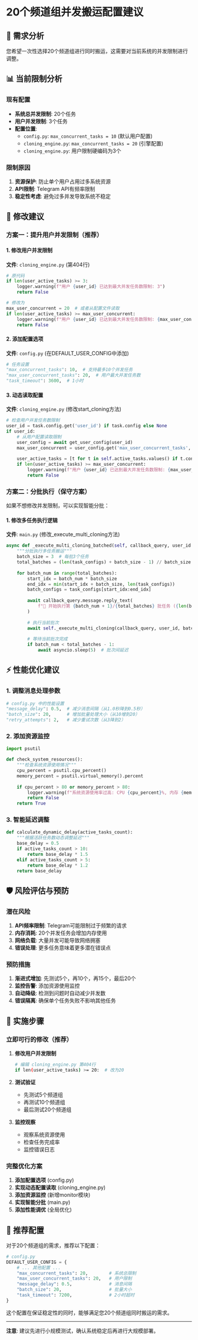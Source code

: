 # 20个频道组并发搬运配置建议

## 🎯 需求分析

您希望一次性选择20个频道组进行同时搬运，这需要对当前系统的并发限制进行调整。

## 📊 当前限制分析

### 现有配置
- **系统总并发限制**: 20个任务
- **用户并发限制**: 3个任务
- **配置位置**: 
  - `config.py`: `max_concurrent_tasks = 10` (默认用户配置)
  - `cloning_engine.py`: `max_concurrent_tasks = 20` (引擎配置)
  - `cloning_engine.py`: 用户限制硬编码为3个

### 限制原因
1. **资源保护**: 防止单个用户占用过多系统资源
2. **API限制**: Telegram API有频率限制
3. **稳定性考虑**: 避免过多并发导致系统不稳定

## 🔧 修改建议

### 方案一：提升用户并发限制（推荐）

#### 1. 修改用户并发限制

**文件**: `cloning_engine.py` (第404行)

```python
# 原代码
if len(user_active_tasks) >= 3:
    logger.warning(f"用户 {user_id} 已达到最大并发任务数限制: 3")
    return False

# 修改为
max_user_concurrent = 20  # 或者从配置文件读取
if len(user_active_tasks) >= max_user_concurrent:
    logger.warning(f"用户 {user_id} 已达到最大并发任务数限制: {max_user_concurrent}")
    return False
```

#### 2. 添加配置选项

**文件**: `config.py` (在DEFAULT_USER_CONFIG中添加)

```python
# 任务设置
"max_concurrent_tasks": 10,  # 支持最多10个并发任务
"max_user_concurrent_tasks": 20,  # 用户最大并发任务数
"task_timeout": 3600,  # 1小时
```

#### 3. 动态读取配置

**文件**: `cloning_engine.py` (修改start_cloning方法)

```python
# 检查用户并发任务数限制
user_id = task.config.get('user_id') if task.config else None
if user_id:
    # 从用户配置读取限制
    user_config = await get_user_config(user_id)
    max_user_concurrent = user_config.get('max_user_concurrent_tasks', 20)
    
    user_active_tasks = [t for t in self.active_tasks.values() if t.config.get('user_id') == user_id]
    if len(user_active_tasks) >= max_user_concurrent:
        logger.warning(f"用户 {user_id} 已达到最大并发任务数限制: {max_user_concurrent}")
        return False
```

### 方案二：分批执行（保守方案）

如果不想修改并发限制，可以实现智能分批：

#### 1. 修改多任务执行逻辑

**文件**: `main.py` (修改_execute_multi_cloning方法)

```python
async def _execute_multi_cloning_batched(self, callback_query, user_id: str, task_configs: List[Dict]):
    """分批执行多任务搬运"""
    batch_size = 3  # 每批3个任务
    total_batches = (len(task_configs) + batch_size - 1) // batch_size
    
    for batch_num in range(total_batches):
        start_idx = batch_num * batch_size
        end_idx = min(start_idx + batch_size, len(task_configs))
        batch_configs = task_configs[start_idx:end_idx]
        
        await callback_query.message.reply_text(
            f"🚀 开始执行第 {batch_num + 1}/{total_batches} 批任务 ({len(batch_configs)} 个频道组)"
        )
        
        # 执行当前批次
        await self._execute_multi_cloning(callback_query, user_id, batch_configs)
        
        # 等待当前批次完成
        if batch_num < total_batches - 1:
            await asyncio.sleep(5)  # 批次间延迟
```

## ⚡ 性能优化建议

### 1. 调整消息处理参数

```python
# config.py 中的性能设置
"message_delay": 0.5,  # 减少消息间隔（从1.0秒降到0.5秒）
"batch_size": 20,      # 增加批量处理大小（从10增到20）
"retry_attempts": 2,   # 减少重试次数（从3降到2）
```

### 2. 添加资源监控

```python
import psutil

def check_system_resources():
    """检查系统资源使用情况"""
    cpu_percent = psutil.cpu_percent()
    memory_percent = psutil.virtual_memory().percent
    
    if cpu_percent > 80 or memory_percent > 80:
        logger.warning(f"系统资源使用率过高: CPU {cpu_percent}%, 内存 {memory_percent}%")
        return False
    return True
```

### 3. 智能延迟调整

```python
def calculate_dynamic_delay(active_tasks_count):
    """根据活跃任务数动态调整延迟"""
    base_delay = 0.5
    if active_tasks_count > 10:
        return base_delay * 1.5
    elif active_tasks_count > 5:
        return base_delay * 1.2
    return base_delay
```

## 🛡️ 风险评估与预防

### 潜在风险
1. **API频率限制**: Telegram可能限制过于频繁的请求
2. **内存消耗**: 20个并发任务会增加内存使用
3. **网络负载**: 大量并发可能导致网络拥塞
4. **错误处理**: 更多任务意味着更多潜在错误点

### 预防措施
1. **渐进式增加**: 先测试5个，再10个，再15个，最后20个
2. **监控告警**: 添加资源使用监控
3. **自动降级**: 检测到问题时自动减少并发数
4. **错误隔离**: 确保单个任务失败不影响其他任务

## 📝 实施步骤

### 立即可行的修改（推荐）

1. **修改用户并发限制**
   ```bash
   # 编辑 cloning_engine.py 第404行
   if len(user_active_tasks) >= 20:  # 改为20
   ```

2. **测试验证**
   - 先测试5个频道组
   - 再测试10个频道组
   - 最后测试20个频道组

3. **监控观察**
   - 观察系统资源使用
   - 检查任务完成率
   - 监控错误日志

### 完整优化方案

1. **添加配置选项** (config.py)
2. **实现动态配置读取** (cloning_engine.py)
3. **添加资源监控** (新增monitor模块)
4. **实现智能分批** (main.py)
5. **添加性能调优** (全局优化)

## 🎯 推荐配置

对于20个频道组的需求，推荐以下配置：

```python
# config.py
DEFAULT_USER_CONFIG = {
    # ... 其他配置 ...
    "max_concurrent_tasks": 20,        # 系统总限制
    "max_user_concurrent_tasks": 20,   # 用户限制
    "message_delay": 0.5,              # 消息间隔
    "batch_size": 20,                  # 批量大小
    "task_timeout": 7200,              # 2小时超时
}
```

这个配置在保证稳定性的同时，能够满足您20个频道组同时搬运的需求。

---

**注意**: 建议先进行小规模测试，确认系统稳定后再进行大规模部署。